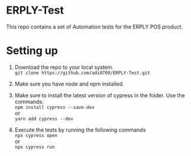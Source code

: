 # ERPLY-Test

This repo contains a set of Automation tests for the ERPLY POS product.

# Setting up

1.  Download the repo to your local system.  
    `git clone https://github.com/adi0709/ERPLY-Test.git`
2.  Make sure you have node and npm installed.
3.  Make sure to install the latest version of cypress in the folder.
    Use the commands:  
    `npm install cypress --save-dev`  
    or  
    `yarn add cypress --dev`

4.  Execute the tests by running the following commands  
    `npx cypress open`  
    or  
    `npx cypress run`
